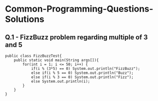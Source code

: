 # Common-Programming-Questions-Solutions


## Q.1 - FizzBuzz problem regarding multiple of 3 and 5
```
public class FizzBuzzTest{
    public static void main(String args[]){
        for(int i = 1; i <= 50; i++) {
            if(i % (3*5) == 0) System.out.println("FizzBuzz");
            else if(i % 5 == 0) System.out.println("Buzz");
            else if(i % 3 == 0) System.out.println("Fizz");
            else System.out.println(i);
        } 
    } 
}
```
